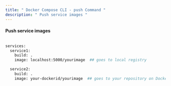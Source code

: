 ```yaml
---
title: " Docker Compose CLI - push Command "
description: " Push service images "
---
```


#### Push service images


```sh

services:
  service1:
    build: .
    image: localhost:5000/yourimage  ## goes to local registry

  service2:
    build: .
    image: your-dockerid/yourimage  ## goes to your repository on Docker Hub

```

